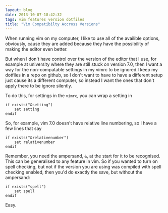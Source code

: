 ```yaml
---
layout: blog
date: 2013-10-07-18:42:32
tags: vim features version dotfiles
title: "Vim Compatibilty Accross Versions"
---
```

When running vim on my computer, I like to use all of the availible options, 
obviously, cause they are added because they have the possibility of making the 
editor even better.

But when I don't have control over the version of the editor that I use, for 
example at university where they are still stuck on version 7.0, then I want a 
way for the non-compatable settings in my vimrc to be ignored.I keep my 
dotfiles in a repo on github, so I don't want to have to have a different setup 
just cause its a different computer, so instead I want the ones that don't 
apply there to be ignore silently.

To do this, for settings in the `vimrc`, you can wrap a setting in
	
	if exists("&setting")
		set setting
	endif

So, for example, vim 7.0 doesn't have relative line numbering, so I have a few 
lines that say

	if exists("&relativenumber")
		set relativenumber
	endif

Remember, you need the ampersand, `&`, at the start for it to be recognised.  
This can be generalised to any feature in vim. So if you wanted to turn on 
spell checking, but not if the version you are using was compiled with spell 
checking enabled, then you'd do exactly the save, but without the ampersand:

	if exists("spell")
		set spell
	endif

Easy.
